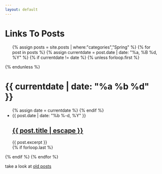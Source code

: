```yaml
---
layout: default
---
```


<style>
  ul.post-list {

  }
  ul.post-list>ul>li {
    display: inline-block;
    border: dotted 0.2em #444;
    border-radius: 0.4em;
    padding: 1em;
    max-width: 14em;
  }
  .link-list>li {
    box-sizing: border-box;
  }
</style>

<div class="home">
  <h1 class="page-heading">Links To Posts</h1>
  <ul class="post-list link-list">
    {% assign posts = site.posts | where:"categories","Spring" %}
    {% for post in posts %}
      {% assign currentdate = post.date | date: "%a, %B %d, %Y" %}
      {% if currentdate != date %}
      {% unless forloop.first %}</ul>{% endunless %}
      <h1>{{ currentdate | date: "%a %b %d" }}</h1>
      <ul>
      {% assign date = currentdate %}
      {% endif %}
      <li>
        <span class="post-meta">{{ post.date | date: "%b %-d, %Y" }}</span>
        <h2>
          <a class="post-link" href="{{ post.url | prepend: site.baseurl }}">
            {{ post.title | escape }}
          </a>
        </h2>
        <span>
          {{ post.excerpt }}
        </span>
      </li>
      {% if forloop.last %}</ul>{% endif %}
    {% endfor %}
  </ul>
</div>

  <p>take a look at <a href="{{ "/archive/" | prepend: site.baseurl }}">old posts</a></p>
